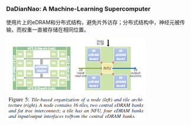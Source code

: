 ### DaDianNao: A Machine-Learning Supercomputer

使用片上的eDRAM和分布式结构，避免片外访存；分布式结构中，神经元被传输，而权重一直被存储在相同位置。

![DaDianNao node and tile](https://github.com/nicolaswilde/Neural-Networks-Accelerator/blob/master/2014/MICRO/DaDianNao-A-Machine-Learning-Supercomputer/1.PNG)
